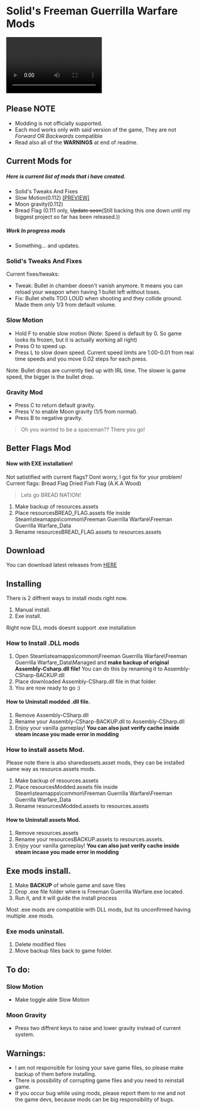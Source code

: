 # Solid's Freeman Guerrilla Warfare Mods

<video src="imgur.com/Hrukhhe.mp4" width="256" height="150" controls preload></video>


## Please **NOTE**
* Modding is not officially supported.
* Each mod works only with said version of the game, They are not *Forward* OR *Backwards* compatible
* Read also all of the **WARNINGS** at end of readme.

## Current Mods for
##### Here is current list of mods that i have created.
* Solid's Tweaks And Fixes
* Slow Motion(0.112) [[PREVIEW]](https://www.youtube.com/watch?v=VwSzr-qebJc)
* Moon gravity(0.112)
* Bread Flag (0.111 only, ~~Update soon~~(Still backing this one down until my biggest project so far has been released.))
##### Work In progress mods
* Something... and updates.


### Solid's Tweaks And Fixes
Current fixes/tweaks:
* Tweak: Bullet in chamber doesn't vanish anymore. It means you can reload your weapon when having 1 bullet left without loses.
* Fix: Bullet shells TOO LOUD when shooting and they collide ground. Made them only 1/3 from default volume.


### Slow Motion
* Hold F to enable slow motion (Note: Speed is default by 0. So game looks its frozen, but it is actually working all right)
* Press O to speed up.
* Press L to slow down speed.
Current speed limits are 1.00-0.01 from real time speeds and you move 0.02 steps for each press.

Note: Bullet drops are currently tied up with IRL time. The slower is game speed, the bigger is the bullet drop. 

### Gravity Mod
* Press C to return default gravity.
* Press V to enable Moon gravity (1/5 from normal).
* Press B to negative gravity. 

> Oh you wanted to be a spaceman?? There you go!

## Better Flags Mod 
#### Now with EXE installation!
Not satistified with current flags?
Dont worry, I got fix for your problem!
Current flags:
Bread Flag
Dried Fish Flag (A.K.A Wood)

> Lets go BREAD NATION!
1. Make backup of resources.assets
2. Place resourcesBREAD_FLAG.assets file inside Steam\steamapps\common\Freeman Guerrilla Warfare\Freeman Guerrilla Warfare_Data
3. Rename resourcesBREAD_FLAG.assets to resources.assets

## Download
You can download latest releases from [HERE](https://github.com/SolidJuho/SolidFGWMods/releases)

## Installing
There is 2 diffrent ways to install mods right now.
1. Manual install.
2. Exe install.

Right now DLL mods doesnt support .exe installation

### How to Install .DLL mods
1. Open Steam\steamapps\common\Freeman Guerrilla Warfare\Freeman Guerrilla Warfare_Data\Managed and **make backup of original Assembly-Csharp.dll file!** You can do this by renaming it to Assembly-CSharp-BACKUP.dll
2. Place downloaded Assembly-CSharp.dll file in that folder.
3. You are now ready to go :)

#### How to Uninstall modded .dll file.
1. Remove Assembly-CSharp.dll
2. Rename your Assembly-CSharp-BACKUP.dll to Assembly-CSharp.dll
3. Enjoy your vanilla gameplay!
**You can also just verify cache inside steam incase you made error in modding**

### How to install assets Mod.
Please note there is also sharedassets.asset mods, they can be installed same way as resource.assets mods.
1. Make backup of resources.assets
2. Place resourcesModded.assets file inside Steam\steamapps\common\Freeman Guerrilla Warfare\Freeman Guerrilla Warfare_Data
3. Rename resourcesModded.assets to resources.assets

#### How to Uninstall assets Mod.
1. Remove resources.assets
2. Rename your resourcesBACKUP.assets to resources.assets.
3. Enjoy your vanilla gameplay!
**You can also just verify cache inside steam incase you made error in modding**


## Exe mods install.
1. Make **BACKUP** of whole game and save files
2. Drop .exe file folder where is Freeman Guerrilla Warfare.exe located.
3. Run it, and it will guide the install process

Most .exe mods are compatible with DLL mods, but its unconfirmed having multiple .exe mods.

### Exe mods uninstall.
1. Delete modified files
2. Move backup files back to game folder.


## To do:
### Slow Motion
* Make toggle able Slow Motion

### Moon Gravity
* Press two diffrent keys to raise and lower gravity instead of current system.

## Warnings:
* I am not responsible for losing your save game files, so please make backup of them before installing.
* There is possibility of corrupting game files and you need to reinstall game. 
* If you occur bug while using mods, please report them to me and not the game devs, because mods can be big responsibility of bugs.
